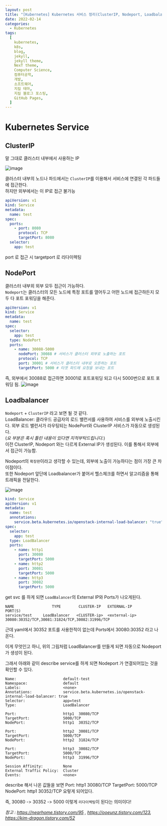 ```yaml
---
layout: post
title: "[Kubernetes] Kubernetes 서비스 정리(ClusterIP, Nodeport, Loadbalancer)  "
date: 2022-02-14
categories:
  - Kubernetes
tags:
  [
    kubernetes,
    k8s,
    blog,
    jekyll,
    jekyll theme,
    NexT theme,
    Computer Science,
    컴퓨터공학,
    개발,
    소프트웨어,
    지킬 테마,
    지킬 블로그 포스팅,
    GitHub Pages,
  ]
---
```


# Kubernetes Service

## ClusterIP

말 그대로 클러스터 내부에서 사용하는 IP<br>

![image](https://github.kakaoenterprise.in/storage/user/1003/files/63db84f9-a804-4ed2-82cf-f959fc38be89)

클러스터 내부의 노드나 파드에서는 `ClusterIP`를 이용해서 서비스에 연결된 각 파드들에 접근한다.<br>
하지만 외부에서는 이 IP로 접근 불가능

```yaml
apiVersion: v1
kind: Service
metadata:
  name: test
spec:
  ports:
    - port: 8080
      protocol: TCP
      targetPort: 8080
  selector:
    app: test
```

port 로 접근 시 targetport 로 리다이렉팅

## NodePort

클러스터 내부외 외부 모두 접근이 가능하다.<br>
`Nodeport`는 클러스터의 모든 노드에 특정 포트를 열어두고 어떤 노드에 접근하든지 모두 다 포트 포워딩을 해준다.

```yaml
apiVersion: v1
kind: Service
metadata:
  name: test
spec:
  selector:
    app: test
  type: NodePort
  ports:
    - name: 30088-5000
      nodePort: 30088 # 서비스가 클러스터 외부로 노출하는 포트
      protocol: TCP
      port: 30001 # 서비스가 클러스터 내부로 오픈하는 포트
      targetPort: 5000 # 타겟 파드에 요청을 보내는 포트
```

즉, 외부에서 30088로 접근하면 30001로 포트포워딩 되고 다시 5000번으로 포트 포워딩 됨.
![image](https://github.kakaoenterprise.in/storage/user/1003/files/df1bf0b4-694b-4385-9485-7309f26d5e73)

## Loadbalancer

`Nodeport` + `ClusterIP` 라고 보면 될 것 같다.<br>
LoadBalancer: 클라우드 공급자의 로드 밸런서를 사용하여 서비스를 외부에 노출시킨다. 외부 로드 밸런서가 라우팅되는 NodePort와 ClusterIP 서비스가 자동으로 생성된다.<br>
(_요 부분은 혹시 틀린 내용이 있다면 지적부탁드립니다._)<br>
이전 ClusterIP, Nodeport 와는 다르게 External IP가 생성된다. 이를 통해서 외부에서 접근이 가능함.

Nodeport의 `확장판`이라고 생각할 수 있는데, 외부에 노출이 가능하다는 점이 가장 큰 차이점이다. <br>
또한 Nodeport 앞단에 Loadbalancer가 붙어서 헬스체크를 하면서 알고리즘을 통해 트래픽을 전달한다.

![image](https://github.kakaoenterprise.in/storage/user/1003/files/c779cbe0-2379-46f7-acc9-10ab043da6d3)

```yaml
kind: Service
apiVersion: v1
metadata:
  name: test
  annotations:
    service.beta.kubernetes.io/openstack-internal-load-balancer: "true"
spec:
  selector:
    app: test
  type: LoadBalancer
  ports:
    - name: http1
      port: 30080
      targetPort: 5000
    - name: http2
      port: 30081
      targetPort: 5000
    - name: http3
      port: 30082
      targetPort: 5000
```

get svc 를 하게 되면 `LoadBalancer`의 External IP와 Ports가 나오게된다.

```
NAME                 TYPE        CLUSTER-IP   EXTERNAL-IP       PORT(S)
service/test     LoadBalancer   <CLUSTER-ip>  <external-ip>  30080:30352/TCP,30081:31824/TCP,30082:31996/TCP
```

근데 yaml에서 30352 포트를 사용한적이 없는데 Ports에서 30080:30352 라고 나온다.

이게 무엇인고 하니, 위의 그림처럼 LoadBalancer를 만들게 되면 자동으로 Nodeport가 생성이 된다.

그래서 아래와 같이 describe service를 하게 되면 Nodeport 가 연결되어있는 것을 확인할 수 있다.

```
Name:                     default-test
Namespace:                default
Labels:                   <none>
Annotations:              service.beta.kubernetes.io/openstack-internal-load-balancer: true
Selector:                 app=test
Type:                     LoadBalancer

Port:                     http1  30080/TCP
TargetPort:               5000/TCP
NodePort:                 http1  30352/TCP

Port:                     http2  30081/TCP
TargetPort:               5000/TCP
NodePort:                 http2  31824/TCP

Port:                     http3  30082/TCP
TargetPort:               5000/TCP
NodePort:                 http3  31996/TCP

Session Affinity:         None
External Traffic Policy:  Cluster
Events:                   <none>
```

describe 해서 나온 값들을 보면
Port: http1 30080/TCP
TargetPort: 5000/TCP
NodePort: http1 30352/TCP
요렇게 되어있다.

즉, 30080 -> 30352 -> 5000 이렇게 `리다이렉팅`이 된다는 의미이다!

_참고 : https://nearhome.tistory.com/95 , https://ooeunz.tistory.com/123, https://kim-dragon.tistory.com/52_
